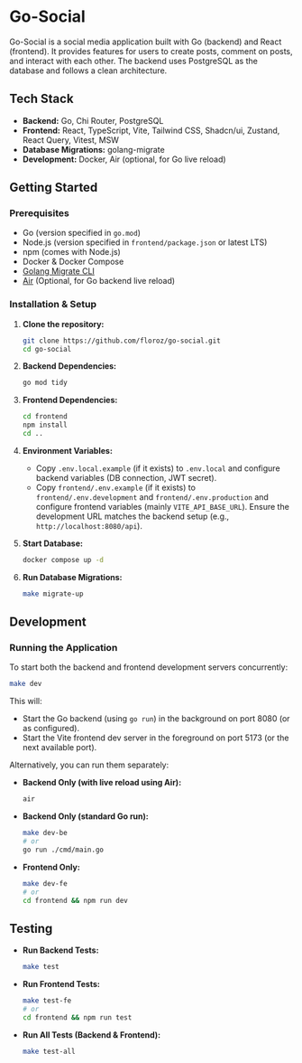 # Go-Social

Go-Social is a social media application built with Go (backend) and React (frontend). It provides features for users to create posts, comment on posts, and interact with each other. The backend uses PostgreSQL as the database and follows a clean architecture.

## Tech Stack

*   **Backend:** Go, Chi Router, PostgreSQL
*   **Frontend:** React, TypeScript, Vite, Tailwind CSS, Shadcn/ui, Zustand, React Query, Vitest, MSW
*   **Database Migrations:** golang-migrate
*   **Development:** Docker, Air (optional, for Go live reload)

## Getting Started

### Prerequisites

*   Go (version specified in `go.mod`)
*   Node.js (version specified in `frontend/package.json` or latest LTS)
*   npm (comes with Node.js)
*   Docker & Docker Compose
*   [Golang Migrate CLI](https://github.com/golang-migrate/migrate?tab=readme-ov-file#cli-usage)
*   [Air](https://github.com/air-verse/air) (Optional, for Go backend live reload)

### Installation & Setup

1.  **Clone the repository:**
    ```sh
    git clone https://github.com/floroz/go-social.git
    cd go-social
    ```

2.  **Backend Dependencies:**
    ```sh
    go mod tidy
    ```

3.  **Frontend Dependencies:**
    ```sh
    cd frontend
    npm install
    cd ..
    ```

4.  **Environment Variables:**
    *   Copy `.env.local.example` (if it exists) to `.env.local` and configure backend variables (DB connection, JWT secret).
    *   Copy `frontend/.env.example` (if it exists) to `frontend/.env.development` and `frontend/.env.production` and configure frontend variables (mainly `VITE_API_BASE_URL`). Ensure the development URL matches the backend setup (e.g., `http://localhost:8080/api`).

5.  **Start Database:**
    ```sh
    docker compose up -d
    ```

6.  **Run Database Migrations:**
    ```sh
    make migrate-up
    ```

## Development

### Running the Application

To start both the backend and frontend development servers concurrently:

```sh
make dev
```

This will:
*   Start the Go backend (using `go run`) in the background on port 8080 (or as configured).
*   Start the Vite frontend dev server in the foreground on port 5173 (or the next available port).

Alternatively, you can run them separately:

*   **Backend Only (with live reload using Air):**
    ```sh
    air
    ```
*   **Backend Only (standard Go run):**
    ```sh
    make dev-be
    # or
    go run ./cmd/main.go
    ```
*   **Frontend Only:**
    ```sh
    make dev-fe
    # or
    cd frontend && npm run dev
    ```

## Testing

*   **Run Backend Tests:**
    ```sh
    make test
    ```
*   **Run Frontend Tests:**
    ```sh
    make test-fe
    # or
    cd frontend && npm run test
    ```
*   **Run All Tests (Backend & Frontend):**
    ```sh
    make test-all

